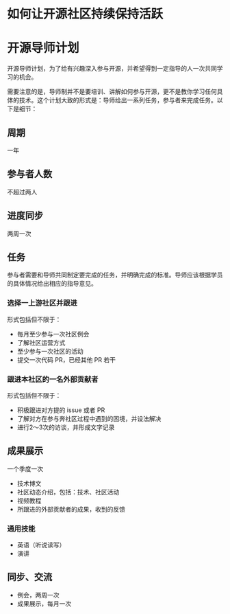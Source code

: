 # 如何让开源社区持续保持活跃

# 开源导师计划

开源导师计划，为了给有兴趣深入参与开源，并希望得到一定指导的人一次共同学习的机会。

需要注意的是，导师制并不是要培训、讲解如何参与开源，更不是教你学习任何具体的技术。这个计划大致的形式是：导师给出一系列任务，参与者来完成任务。以下是细节：

## 周期
一年

## 参与者人数
不超过两人

## 进度同步
两周一次

## 任务
参与者需要和导师共同制定要完成的任务，并明确完成的标准。导师应该根据学员的具体情况给出相应的指导意见。

### 选择一上游社区并跟进
形式包括但不限于：
* 每月至少参与一次社区例会
* 了解社区运营方式
* 至少参与一次社区的活动
* 提交一次代码 PR，已经其他 PR 若干

### 跟进本社区的一名外部贡献者
形式包括但不限于：
* 积极跟进对方提的 issue 或者 PR
* 了解对方在参与奔社区过程中遇到的困境，并设法解决
* 进行2～3次的访谈，并形成文字记录

## 成果展示
一个季度一次

* 技术博文
* 社区动态介绍，包括：技术、社区活动
* 视频教程
* 所跟进的外部贡献者的成果，收到的反馈

### 通用技能
* 英语（听说读写）
* 演讲

## 同步、交流
* 例会，两周一次
* 成果展示，每月一次
